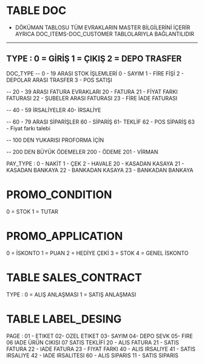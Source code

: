 # TABLE DOC 
- DÖKÜMAN TABLOSU TÜM EVRAKLARIN MASTER BİLGİLERİNİ İÇERİR AYRICA DOC_ITEMS-DOC_CUSTOMER TABLOLARIYLA BAĞLANTILIDIR
--------------
TYPE : 
0 =  GİRİŞ
1 = ÇIKIŞ
2 = DEPO TRASFER
---------------
DOC_TYPE
-- 0 - 19 ARASI STOK İŞLEMLERİ
0 - SAYIM
1 - FİRE FİŞİ
2 - DEPOLAR ARASI TRASFER
3 - POS SATIŞI

-- 20 - 39 ARASI FATURA EVRAKLARI
20 - FATURA
21 - FİYAT FARKI FATURASI
22 - ŞUBELER ARASI FATURASI
23 - FİRE İADE FATURASI


-- 40 - 59 İRSALİYELER
40- İRSALİYE

-- 60 - 79 ARASI SİPARİŞLER
60 - SİPARİŞ
61- TEKLİF
62 - POS SİPARİŞ
63 - Fiyat farkı talebi

-- 100 DEN YUKARISI PROFORMA İÇİN 

-- 200 DEN BÜYÜK ÖDEMELER
200 - ÖDEME
201 - VİRMAN


PAY_TYPE : 
0 - NAKİT 
1 - ÇEK
2 - HAVALE
20 - KASADAN KASAYA
21 - KASADAN BANKAYA 
22 - BANKADAN KASAYA
23 - BANKADAN BANKAYA 

# PROMO_CONDITION
0 = STOK
1 = TUTAR

# PROMO_APPLICATION
0 = İSKONTO
1 = PUAN
2 = HEDİYE ÇEKİ
3 = STOK
4 = GENEL İSKONTO

# TABLE SALES_CONTRACT
TYPE : 
0 = ALIŞ ANLAŞMASI
1 = SATIŞ ANLAŞMASI
 

# TABLE LABEL_DESING
PAGE : 
 01 - ETIKET
 02- OZEL ETIKET
 03- SAYIM
 04- DEPO SEVK
 05- FIRE
 06 IADE ÜRÜN CIKISI
 07 SATIS TEKLİFİ
 20 - ALIS FATURA
 21 - SATIS FATURA 
 22 - IADE FATURA
 23 - FIYAT FARKI
 40 - ALIS IRSALIYE
 41 - SATIS IRSALIYE
 42 - IADE IRSALITESI
 60 - ALIS SIPARIS
 11 - SATIS SIPARIS 


